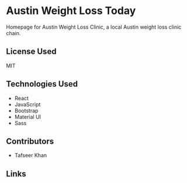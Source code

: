 # Austin Weight Loss Today

Homepage for Austin Weight Loss Clinic, a local Austin weight loss clinic chain. 

## License Used

MIT

## Technologies Used

* React
* JavaScript
* Bootstrap
* Material UI
* Sass


## Contributors

* Tafseer Khan

## Links
